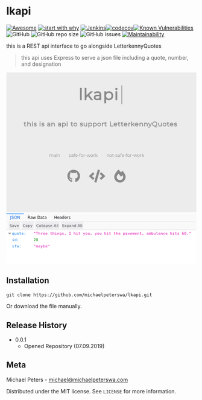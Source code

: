 # lkapi

[![Awesome](https://awesome.re/badge.svg)](https://michaelpeterswa.com) [![start with why](https://img.shields.io/badge/start%20with-why%3F-brightgreen.svg?style=flat)](http://www.ted.com/talks/simon_sinek_how_great_leaders_inspire_action)
[![Jenkins](https://img.shields.io/jenkins/build/https/ci.northw.st/job/lkapi.svg?color=green)](https://ci.northw.st/job/lkapi)[![codecov](https://codecov.io/gh/michaelpeterswa/lkapi/branch/master/graph/badge.svg)](https://codecov.io/gh/michaelpeterswa/lkapi)[![Known Vulnerabilities](https://snyk.io/test/github/michaelpeterswa/lkapi/badge.svg)](https://snyk.io/test/github/michaelpeterswa/lkapi)  ![GitHub](https://img.shields.io/github/license/mashape/apistatus.svg) ![GitHub repo size](https://img.shields.io/github/repo-size/michaelpeterswa/lkapi.svg) ![GitHub issues](https://img.shields.io/github/issues/michaelpeterswa/lkapi.svg) [![Maintainability](https://api.codeclimate.com/v1/badges/3876447b891bfba74e1c/maintainability)](https://codeclimate.com/github/michaelpeterswa/lkapi/maintainability)

this is a REST api interface to go alongside LetterkennyQuotes
> this api uses Express to serve a json file including a quote, number, and designation

![Alt text](img/lkapi1.png?raw=true "Webpage")
![Alt text](img/lkapi2.png?raw=true "JSON endpoint")

## Installation
```
git clone https://github.com/michaelpeterswa/lkapi.git
```
Or download the file manually.
## Release History
* 0.0.1
   * Opened Repository (07.09.2019)
## Meta
Michael Peters - michael@michaelpeterswa.com

Distributed under the MIT license. See ``LICENSE`` for more information.
